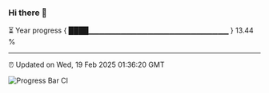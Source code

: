 ### Hi there 👋

⏳ Year progress { ████▁▁▁▁▁▁▁▁▁▁▁▁▁▁▁▁▁▁▁▁▁▁▁▁▁▁ } 13.44 %

---

⏰ Updated on Wed, 19 Feb 2025 01:36:20 GMT

![Progress Bar CI](https://github.com/liununu/liununu/workflows/Progress%20Bar%20CI/badge.svg)
